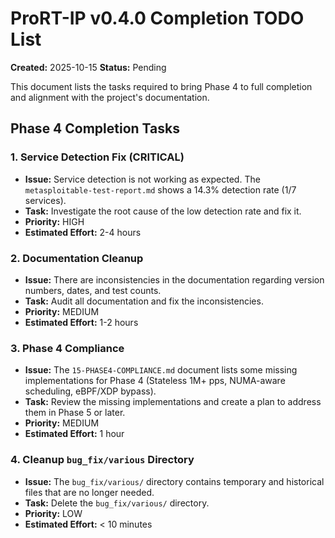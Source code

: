 # ProRT-IP v0.4.0 Completion TODO List

**Created:** 2025-10-15
**Status:** Pending

This document lists the tasks required to bring Phase 4 to full completion and alignment with the project's documentation.

## Phase 4 Completion Tasks

### 1. Service Detection Fix (CRITICAL)

- **Issue:** Service detection is not working as expected. The `metasploitable-test-report.md` shows a 14.3% detection rate (1/7 services).
- **Task:** Investigate the root cause of the low detection rate and fix it.
- **Priority:** HIGH
- **Estimated Effort:** 2-4 hours

### 2. Documentation Cleanup

- **Issue:** There are inconsistencies in the documentation regarding version numbers, dates, and test counts.
- **Task:** Audit all documentation and fix the inconsistencies.
- **Priority:** MEDIUM
- **Estimated Effort:** 1-2 hours

### 3. Phase 4 Compliance

- **Issue:** The `15-PHASE4-COMPLIANCE.md` document lists some missing implementations for Phase 4 (Stateless 1M+ pps, NUMA-aware scheduling, eBPF/XDP bypass).
- **Task:** Review the missing implementations and create a plan to address them in Phase 5 or later.
- **Priority:** MEDIUM
- **Estimated Effort:** 1 hour

### 4. Cleanup `bug_fix/various` Directory

- **Issue:** The `bug_fix/various/` directory contains temporary and historical files that are no longer needed.
- **Task:** Delete the `bug_fix/various/` directory.
- **Priority:** LOW
- **Estimated Effort:** < 10 minutes
